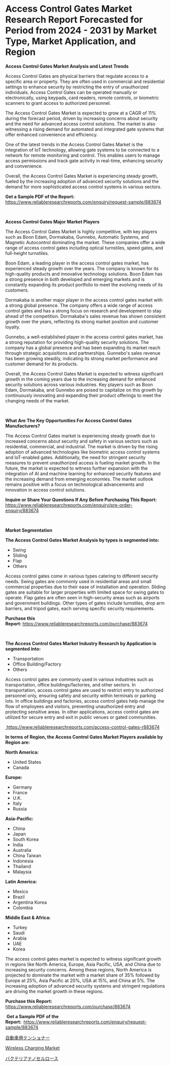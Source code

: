 <p><h1>Access Control Gates Market Research Report Forecasted for Period from 2024 -  2031 by Market Type, Market Application, and Region</h1></p><p><strong>Access Control Gates Market Analysis and Latest Trends</strong></p>
<p><p>Access Control Gates are physical barriers that regulate access to a specific area or property. They are often used in commercial and residential settings to enhance security by restricting the entry of unauthorized individuals. Access Control Gates can be operated manually or electronically, using keypads, card readers, remote controls, or biometric scanners to grant access to authorized personnel.</p><p>The Access Control Gates Market is expected to grow at a CAGR of 11% during the forecast period, driven by increasing concerns about security and the need for advanced access control solutions. The market is also witnessing a rising demand for automated and integrated gate systems that offer enhanced convenience and efficiency.</p><p>One of the latest trends in the Access Control Gates Market is the integration of IoT technology, allowing gate systems to be connected to a network for remote monitoring and control. This enables users to manage access permissions and track gate activity in real-time, enhancing security and convenience.</p><p>Overall, the Access Control Gates Market is experiencing steady growth, fueled by the increasing adoption of advanced security solutions and the demand for more sophisticated access control systems in various sectors.</p></p>
<p><strong>Get a Sample PDF of the Report:&nbsp;</strong> <a href="https://www.reliableresearchreports.com/enquiry/request-sample/883674">https://www.reliableresearchreports.com/enquiry/request-sample/883674</a></p>
<p>&nbsp;</p>
<p><strong>Access Control Gates Major Market Players</strong></p>
<p><p>The Access Control Gates Market is highly competitive, with key players such as Boon Edam, Dormakaba, Gunnebo, Automatic Systems, and Magnetic Autocontrol dominating the market. These companies offer a wide range of access control gates including optical turnstiles, speed gates, and full-height turnstiles.</p><p>Boon Edam, a leading player in the access control gates market, has experienced steady growth over the years. The company is known for its high-quality products and innovative technology solutions. Boon Edam has a strong presence in both developed and emerging markets and is constantly expanding its product portfolio to meet the evolving needs of its customers.</p><p>Dormakaba is another major player in the access control gates market with a strong global presence. The company offers a wide range of access control gates and has a strong focus on research and development to stay ahead of the competition. Dormakaba's sales revenue has shown consistent growth over the years, reflecting its strong market position and customer loyalty.</p><p>Gunnebo, a well-established player in the access control gates market, has a strong reputation for providing high-quality security solutions. The company has a global presence and has been expanding its market reach through strategic acquisitions and partnerships. Gunnebo's sales revenue has been growing steadily, indicating its strong market performance and customer demand for its products.</p><p>Overall, the Access Control Gates Market is expected to witness significant growth in the coming years due to the increasing demand for enhanced security solutions across various industries. Key players such as Boon Edam, Dormakaba, and Gunnebo are poised to capitalize on this growth by continuously innovating and expanding their product offerings to meet the changing needs of the market.</p></p>
<p>&nbsp;</p>
<p><strong>What Are The Key Opportunities For Access Control Gates Manufacturers?</strong></p>
<p><p>The Access Control Gates market is experiencing steady growth due to increased concerns about security and safety in various sectors such as residential, commercial, and industrial. The market is driven by the rising adoption of advanced technologies like biometric access control systems and IoT-enabled gates. Additionally, the need for stringent security measures to prevent unauthorized access is fueling market growth. In the future, the market is expected to witness further expansion with the integration of AI and machine learning for enhanced security features and the increasing demand from emerging economies. The market outlook remains positive with a focus on technological advancements and innovation in access control solutions.</p></p>
<p><strong>Inquire or Share Your Questions If Any Before Purchasing This Report:</strong> <a href="https://www.reliableresearchreports.com/enquiry/pre-order-enquiry/883674">https://www.reliableresearchreports.com/enquiry/pre-order-enquiry/883674</a></p>
<p>&nbsp;</p>
<p><strong>Market Segmentation</strong></p>
<p><strong>The Access Control Gates Market Analysis by types is segmented into:</strong></p>
<p><ul><li>Swing</li><li>Sliding</li><li>Flap</li><li>Others</li></ul></p>
<p><p>Access control gates come in various types catering to different security needs. Swing gates are commonly used in residential areas and small commercial properties due to their ease of installation and operation. Sliding gates are suitable for larger properties with limited space for swing gates to operate. Flap gates are often seen in high-security areas such as airports and government buildings. Other types of gates include turnstiles, drop arm barriers, and tripod gates, each serving specific security requirements.</p></p>
<p><strong>Purchase this Report:&nbsp;</strong><a href="https://www.reliableresearchreports.com/purchase/883674">https://www.reliableresearchreports.com/purchase/883674</a></p>
<p>&nbsp;</p>
<p><strong>The Access Control Gates Market Industry Research by Application is segmented into:</strong></p>
<p><ul><li>Transportation</li><li>Office Building/Factory</li><li>Others</li></ul></p>
<p><p>Access control gates are commonly used in various industries such as transportation, office buildings/factories, and other sectors. In transportation, access control gates are used to restrict entry to authorized personnel only, ensuring safety and security within terminals or parking lots. In office buildings and factories, access control gates help manage the flow of employees and visitors, preventing unauthorized entry and protecting sensitive areas. In other applications, access control gates are utilized for secure entry and exit in public venues or gated communities.</p></p>
<p><a href="https://www.reliableresearchreports.com/access-control-gates-r883674">&nbsp;https://www.reliableresearchreports.com/access-control-gates-r883674</a></p>
<p><strong>In terms of Region, the Access Control Gates Market Players available by Region are:</strong></p>
<p>
    <p> <strong> North America: </strong>
        <ul>
            <li>United States</li>
            <li>Canada</li>
        </ul>
        </p> 
    <p> <strong> Europe: </strong>
        <ul>
            <li>Germany</li>
            <li>France</li>
            <li>U.K.</li>
            <li>Italy</li>
            <li>Russia</li>
        </ul>
        </p> 
    <p> <strong> Asia-Pacific: </strong>
        <ul>
            <li>China</li>
            <li>Japan</li>
            <li>South Korea</li>
            <li>India</li>
            <li>Australia</li>
            <li>China Taiwan</li>
            <li>Indonesia</li>
            <li>Thailand</li>
            <li>Malaysia</li>
        </ul>
        </p> 
    <p> <strong> Latin America: </strong>
        <ul>
            <li>Mexico</li>
            <li>Brazil</li>
            <li>Argentina Korea</li>
            <li>Colombia</li>
        </ul>
        </p> 
    <p> <strong> Middle East & Africa: </strong>
        <ul>
            <li>Turkey</li>
            <li>Saudi</li>
            <li>Arabia</li>
            <li>UAE</li>
            <li>Korea</li>
        </ul>
    </p>
    </p>
<p><p>The access control gates market is expected to witness significant growth in regions like North America, Europe, Asia Pacific, USA, and China due to increasing security concerns. Among these regions, North America is projected to dominate the market with a market share of 35% followed by Europe at 25%, Asia Pacific at 20%, USA at 15%, and China at 5%. The increasing adoption of advanced security systems and stringent regulations are driving the market growth in these regions.</p></p>
<p><strong>Purchase this Report: </strong><a href="https://www.reliableresearchreports.com/purchase/883674">https://www.reliableresearchreports.com/purchase/883674</a></p>
<p>&nbsp;<strong>Get a Sample PDF of the Report:&nbsp;&nbsp;</strong><a href="https://www.reliableresearchreports.com/enquiry/request-sample/883674">https://www.reliableresearchreports.com/enquiry/request-sample/883674</a></p>
<p><strong></strong></p>
<p><p><a href="https://medium.com/@chloeconn80/%E8%87%AA%E5%8B%95%E8%BB%8A%E3%83%86%E3%83%B3%E3%82%B7%E3%83%A7%E3%83%8A%E3%83%BC%E5%B8%82%E5%A0%B4%E3%81%AF-%E5%B8%82%E5%A0%B4%E3%82%B7%E3%82%A7%E3%82%A2-%E5%B8%82%E5%A0%B4%E3%83%88%E3%83%AC%E3%83%B3%E3%83%89-%E5%B8%82%E5%A0%B4%E6%88%90%E9%95%B7%E3%81%AB%E9%96%A2%E3%81%99%E3%82%8B%E6%83%85%E5%A0%B1%E3%82%92%E6%8F%90%E4%BE%9B%E3%81%97%E3%81%BE%E3%81%99-cfc7370b0d90">自動車用テンショナー</a></p><p><a href="https://flame-sidecar-702.notion.site/Wireless-Charging-Market-Size-and-Market-Trends-Complete-Industry-Overview-2024-to-2031-26081c3340a4432a8d85b601b33d776c">Wireless Charging Market</a></p><p><a href="https://medium.com/@antonehyatt1/2024%E5%B9%B4%E3%81%8B%E3%82%892031%E5%B9%B4%E3%81%AE%E6%9C%9F%E9%96%93%E3%81%AB%E4%BA%88%E6%B8%AC%E3%81%95%E3%82%8C%E3%82%8B%E7%B4%B0%E8%8F%8C%E6%80%A7%E3%83%8A%E3%83%8E%E3%82%BB%E3%83%AB%E3%83%AD%E3%83%BC%E3%82%B9%E5%B8%82%E5%A0%B4%E5%88%86%E6%9E%90%E3%81%A8%E3%82%B5%E3%82%A4%E3%82%BA%E4%BA%88%E6%B8%AC-51277e1bbcf2">バクテリアナノセルロース</a></p></p>